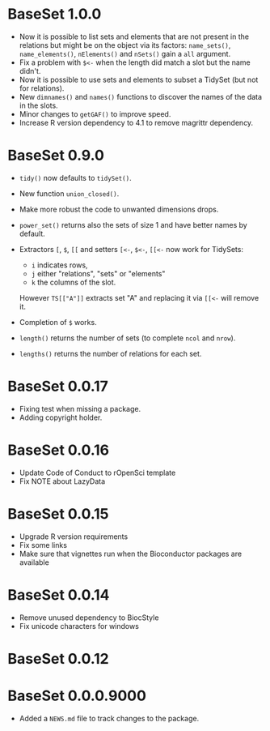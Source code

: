 # BaseSet 1.0.0

* Now it is possible to list sets and elements that are not present in the relations but might be on the object via its factors: `name_sets()`, `name_elements()`, `nElements()` and `nSets()` gain a `all` argument.
* Fix a problem with `$<-` when the length did match a slot but the name didn't.
* Now it is possible to use sets and elements to subset a TidySet (but not for 
 relations).
* New `dimnames()` and `names()` functions to discover the names of the data in 
 the slots.
* Minor changes to `getGAF()` to improve speed.
* Increase R version dependency to 4.1 to remove magrittr dependency. 

# BaseSet 0.9.0

* `tidy()` now defaults to `tidySet()`.
* New function `union_closed()`.
* Make more robust the code to unwanted dimensions drops. 
* `power_set()` returns also the sets of size 1 and have better names by default.
* Extractors `[`, `$`, `[[` and setters `[<-`, `$<-`, `[[<-` now work for 
TidySets: 
    - `i` indicates rows, 
    - `j` either "relations", "sets" or "elements"
    - `k` the columns of the slot.  
    
  However `TS[["A"]]` extracts set "A" and replacing it via `[[<-` will remove 
  it.
* Completion of `$` works. 
* `length()` returns the number of sets (to complete `ncol` and `nrow`).
* `lengths()` returns the number of relations for each set. 

# BaseSet 0.0.17

* Fixing test when missing a package. 
* Adding copyright holder.

# BaseSet 0.0.16

* Update Code of Conduct to rOpenSci template
* Fix NOTE about LazyData

# BaseSet 0.0.15

* Upgrade R version requirements
* Fix some links
* Make sure that vignettes run when the Bioconductor packages are available

# BaseSet 0.0.14

* Remove unused dependency to BiocStyle
* Fix unicode characters for windows

# BaseSet 0.0.12

# BaseSet 0.0.0.9000

* Added a `NEWS.md` file to track changes to the package.
